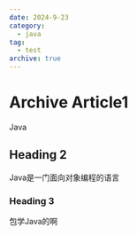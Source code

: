 ```yaml
---
date: 2024-9-23
category:
  - java
tag:
  - test
archive: true
---
```


# Archive Article1
Java
## Heading 2

Java是一门面向对象编程的语言

### Heading 3

包学Java的啊
